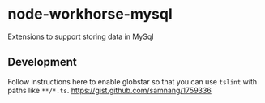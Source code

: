 # node-workhorse-mysql
Extensions to support storing data in MySql

## Development
Follow instructions here to enable globstar so that you can use `tslint` with paths like `**/*.ts`.
https://gist.github.com/samnang/1759336